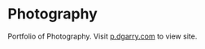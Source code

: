 # Photography
Portfolio of Photography. Visit <a href="http://p.dgarry.com">p.dgarry.com</a> to view site.
